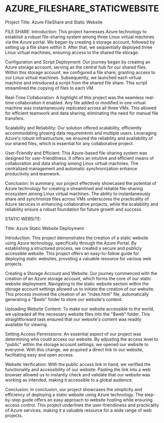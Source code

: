# AZURE_FILESHARE_STATICWEBSITE

Project Title: Azure FileShare and Static Website 

FILE SHARE:
Introduction:
This project harnesses Azure technology to establish a robust file-sharing system among three Linux virtual machines via the Azure portal. We began by creating a storage account, followed by setting up a file share within it. After that, we sequentially deployed three Linux virtual machines, ensuring access to the shared file storage.

Configuration and Script Deployment:
Our journey began by creating an Azure storage account, serving as the central hub for our shared files. Within this storage account, we configured a file share, granting access to our Linux virtual machines. Subsequently, we launched each virtual machine and introduced a script from the shared file share. This script streamlined the copying of files to each VM.

Real-Time Collaboration:
A highlight of this project was the seamless real-time collaboration it enabled. Any file added or modified in one virtual machine was instantaneously replicated across all three VMs. This allowed for efficient teamwork and data sharing, eliminating the need for manual file transfers.

Scalability and Reliability:
Our solution offered scalability, efficiently accommodating growing data requirements and multiple users. Leveraging Azure's robust infrastructure, we ensured the reliability and availability of our shared files, which is essential for any collaborative project.

User-Friendly and Efficient:
This Azure-based file-sharing system was designed for user-friendliness. It offers an intuitive and efficient means of collaboration and data sharing among Linux virtual machines. The centralized management and automatic synchronization enhance productivity and teamwork.

Conclusion:
In summary, our project effectively showcased the potential of Azure technology for creating a streamlined and reliable file-sharing ecosystem among Linux virtual machines. The ability to instantaneously share and synchronize files across VMs underscores the practicality of Azure services in enhancing collaborative projects, while the scalability and reliability ensure a robust foundation for future growth and success.
      
STATIC WEBSITE:

Title: Azure Static Website Deployment

Introduction:
This project demonstrates the creation of a static website using Azure technology, specifically through the Azure Portal. By establishing a structured process, we created a secure and publicly accessible website. This project offers an easy-to-follow guide for deploying static websites, providing a valuable resource for various web projects.

Creating a Storage Account and Website:
Our journey commenced with the creation of an Azure storage account, which forms the core of our static website deployment. Navigating to the static website section within the storage account settings allowed us to initiate the creation of our website. This process involved the creation of an "index.html" file, automatically generating a "$web" folder to store our website's content.

Uploading Website Content:
To make our website accessible to the world, we uploaded all the necessary website files into the "$web" folder. This straightforward task ensured that our website's content was readily available for viewing.

Setting Access Permissions:
An essential aspect of our project was determining who could access our website. By adjusting the access level to "public" within the storage account settings, we opened our website to everyone. With this change, we acquired a direct link to our website, facilitating easy and open access.

Website Verification:
With the public access link in hand, we verified the functionality and accessibility of our website. Pasting the link into a web browser allowed us to instantly check and validate that our website was working as intended, making it accessible to a global audience.

Conclusion:
In conclusion, our project showcases the simplicity and efficiency of deploying a static website using Azure technology. The step-by-step guide offers an easy approach to website hosting while ensuring access control. This project underlines the user-friendliness and practicality of Azure services, making it a valuable resource for a wide range of web projects.
